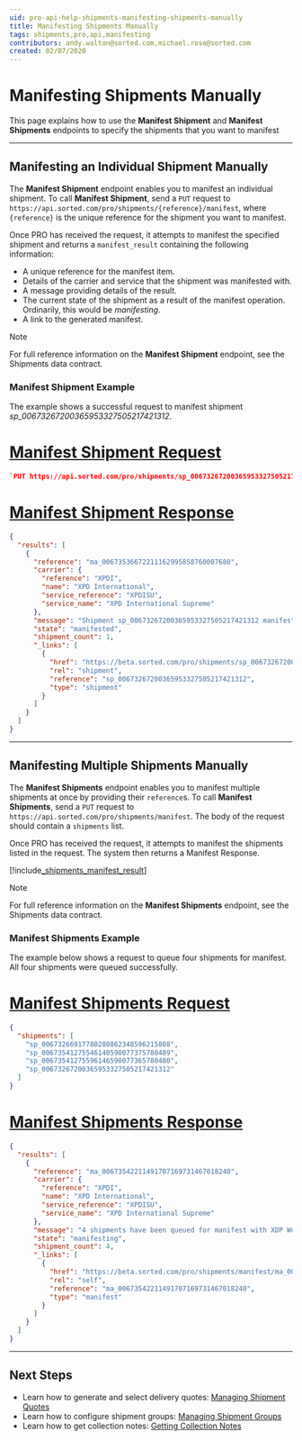 ```yaml
---
uid: pro-api-help-shipments-manifesting-shipments-manually
title: Manifesting Shipments Manually
tags: shipments,pro,api,manifesting
contributors: andy.walton@sorted.com,michael.rose@sorted.com
created: 02/07/2020
---
```

# Manifesting Shipments Manually

This page explains how to use the **Manifest Shipment** and **Manifest Shipments** endpoints to specify the shipments that you want to manifest

---

## Manifesting an Individual Shipment Manually

The **Manifest Shipment** endpoint enables you to manifest an individual shipment. To call **Manifest Shipment**, send a `PUT` request to `https://api.sorted.com/pro/shipments/{reference}/manifest`, where `{reference}` is the unique reference for the shipment you want to manifest.

Once PRO has received the request, it attempts to manifest the specified shipment and returns a `manifest_result` containing the following information:

* A unique reference for the manifest item.
* Details of the carrier and service that the shipment was manifested with.
* A message providing details of the result.
* The current state of the shipment as a result of the manifest operation. Ordinarily, this would be _manifesting_.
* A link to the generated manifest.

> [!NOTE]
>
>  For full reference information on the **Manifest Shipment** endpoint, see the Shipments data contract. 

### Manifest Shipment Example

The example shows a successful request to manifest shipment _sp_00673267200365953327505217421312_.

# [Manifest Shipment Request](#tab/manifest-shipment-request)

```json
`PUT https://api.sorted.com/pro/shipments/sp_00673267200365953327505217421312/manifest`
```

# [Manifest Shipment Response](#tab/manifest-shipment-response)

```json
{
  "results": [
    {
      "reference": "ma_00673536672211162995858760007680",
      "carrier": {
        "reference": "XPDI",
        "name": "XPD International",
        "service_reference": "XPDISU",
        "service_name": "XPD International Supreme"
      },
      "message": "Shipment sp_00673267200365953327505217421312 manifested with XDP Worldwide successfully",
      "state": "manifested",
      "shipment_count": 1,
      "_links": [
        {
          "href": "https://beta.sorted.com/pro/shipments/sp_00673267200365953327505217421312",
          "rel": "shipment",
          "reference": "sp_00673267200365953327505217421312",
          "type": "shipment"
        }
      ]
    }
  ]
}
```
---


## Manifesting Multiple Shipments Manually

The **Manifest Shipments** endpoint enables you to manifest multiple shipments at once by providing their `reference`s. To call **Manifest Shipments**, send a `PUT` request to `https://api.sorted.com/pro/shipments/manifest`. The body of the request should contain a `shipments` list. 

Once PRO has received the request, it attempts to manifest the shipments listed in the request. The system then returns a Manifest Response.

[!include[_shipments_manifest_result](../includes/_shipments_manifest_result.md)]

> [!NOTE]
>
>  For full reference information on the **Manifest Shipments** endpoint, see the Shipments data contract. 

### Manifest Shipments Example

The example below shows a request to queue four shipments for manifest. All four shipments were queued successfully.

# [Manifest Shipments Request](#tab/manifest-shipments-request)

```json
{
  "shipments": [
    "sp_00673266917780280862348596215808",
    "sp_00673541275546140590077375780489",
    "sp_00673541275596146590077365780480",
    "sp_00673267200365953327505217421312"
  ]
}
```

# [Manifest Shipments Response](#tab/manifest-shipments-response)

```json
{
  "results": [
    {
      "reference": "ma_00673542211491707169731467018240",
      "carrier": {
        "reference": "XPDI",
        "name": "XPD International",
        "service_reference": "XPDISU",
        "service_name": "XPD International Supreme"
      },
      "message": "4 shipments have been queued for manifest with XDP Worldwide successfully",
      "state": "manifesting",
      "shipment_count": 4,
      "_links": [
        {
          "href": "https://beta.sorted.com/pro/shipments/manifest/ma_00673542211491707169731467018240",
          "rel": "self",
          "reference": "ma_00673542211491707169731467018240",
          "type": "manifest"
        }
      ]
    }
  ]
}
```
---

## Next Steps

* Learn how to generate and select delivery quotes: [Managing Shipment Quotes](/pro/api/shipments/managing_shipment_quotes.html)
* Learn how to configure shipment groups: [Managing Shipment Groups](/pro/api/shipments/managing_shipment_groups.html) 
* Learn how to get collection notes: [Getting Collection Notes](/pro/api/shipments/getting_collection_notes.html)